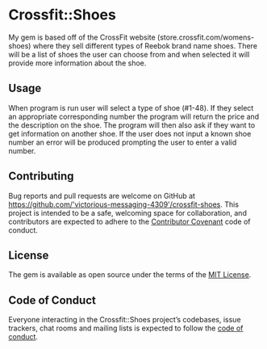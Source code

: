 # Crossfit::Shoes

My gem is based off of the CrossFit website (store.crossfit.com/womens-shoes) where they sell different types of Reebok brand name shoes. There will be a list of shoes the user can choose from and when selected it will provide more information about the shoe.

## Usage

When program is run user will select a type of shoe (#1-48). If they select an appropriate corresponding number the program will return the price and the description on the shoe. The program will then also ask if they want to get information on another shoe. If the user does not input a known shoe number an error will be produced prompting the user to enter a valid number.  

## Contributing

Bug reports and pull requests are welcome on GitHub at https://github.com/'victorious-messaging-4309'/crossfit-shoes. This project is intended to be a safe, welcoming space for collaboration, and contributors are expected to adhere to the [Contributor Covenant](http://contributor-covenant.org) code of conduct.

## License

The gem is available as open source under the terms of the [MIT License](https://opensource.org/licenses/MIT).

## Code of Conduct

Everyone interacting in the Crossfit::Shoes project’s codebases, issue trackers, chat rooms and mailing lists is expected to follow the [code of conduct](https://github.com/'victorious-messaging-4309'/crossfit-shoes/blob/master/CODE_OF_CONDUCT.md).
